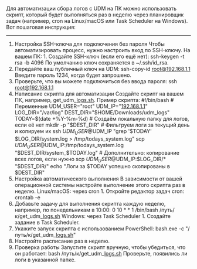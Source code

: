 Для автоматизации сбора логов с UDM на ПК можно использовать скрипт, который будет выполняться раз в неделю через планировщик задач (например, cron на Linux/macOS или Task Scheduler на Windows). Вот пошаговая инструкция:
___
1. Настройка SSH-ключа для подключения без пароля Чтобы автоматизировать процесс, нужно настроить вход по SSH-ключу. На вашем ПК: 1. Создайте SSH-ключ (если его ещё нет): ssh-keygen -t rsa -b 4096 По умолчанию ключ сохраняется в ~/.ssh/id_rsa. 
2. Передайте ваш публичный ключ на UDM: ssh-copy-id [root@192.168.1.1](https://root@192.168.1.1/) Введите пароль 1234, когда будет запрошено.
3. Проверьте, что вы можете подключиться без ввода пароля: ssh [root@192.168.1.1](https://root@192.168.1.1/) 
2. Написание скрипта для автоматизации
Создайте скрипт на вашем ПК, например, get_udm_[logs.sh](https://logs.sh/). Пример скрипта: #!/bin/bash # Переменные UDM_USER="root" UDM_IP="[192.168.1.1](https://192.168.1.1/)" LOG_DIR="/var/log" DEST_DIR="$HOME/Downloads/udm_logs" TODAY=$(date +%Y-%m-%d) # Создаём локальную папку для логов, если её нет mkdir -p "$DEST_DIR" # Фильтруем логи за текущий день и копируем их ssh $UDM_USER@$UDM_IP "grep '$TODAY' $LOG_DIR/system.log > /tmp/todays_system.log" scp $UDM_USER@$UDM_IP:/tmp/todays_system.log "$DEST_DIR/system_$TODAY.log" # Дополнительно: копирование всех логов, если нужно scp $UDM_USER@$UDM_IP:$LOG_DIR/* "$DEST_DIR/" echo "Логи за $TODAY успешно скопированы в $DEST_DIR" 
3. Настройка автоматического выполнения В зависимости от вашей операционной системы настройте выполнение этого скрипта раз в неделю. Linux/macOS: через cron 1. Откройте редактор задач cron: crontab -e 
4. Добавьте задачу для выполнения скрипта каждую неделю, например, по понедельникам в 10:00: 0 10 * * 1 /bin/bash /путь/к/get_udm_[logs.sh](https://logs.sh/) Windows: через Task Scheduler 1. Создайте задание в Task Scheduler. 
5. Укажите запуск скрипта с использованием PowerShell: bash.exe -c "/путь/к/get_udm_[logs.sh](https://logs.sh/)" 
6. Настройте расписание раз в неделю. 
7. Проверка работы Запустите скрипт вручную, чтобы убедиться, что он работает: bash /путь/к/get_udm_[logs.sh](https://logs.sh/) Проверьте, появились ли логи в указанной папке.